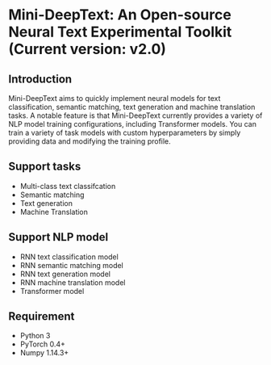 # Mini-DeepText: An Open-source Neural Text Experimental Toolkit (Current version: v2.0)

## Introduction

Mini-DeepText aims to quickly implement neural models for text classification, semantic matching, text generation and machine translation tasks. A notable feature is that Mini-DeepText currently provides a variety of NLP model training configurations, including Transformer models. You can train a variety of task models with custom hyperparameters by simply providing data and modifying the training profile.

## Support tasks

* Multi-class text classifcation
* Semantic matching
* Text generation
* Machine Translation

## Support NLP model
* RNN text classification model
* RNN semantic matching model
* RNN text generation model
* RNN machine translation model
* Transformer model

## Requirement
* Python 3
* PyTorch 0.4+
* Numpy 1.14.3+
